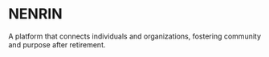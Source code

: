 # NENRIN
A platform that connects individuals and organizations, fostering community and purpose after retirement.
